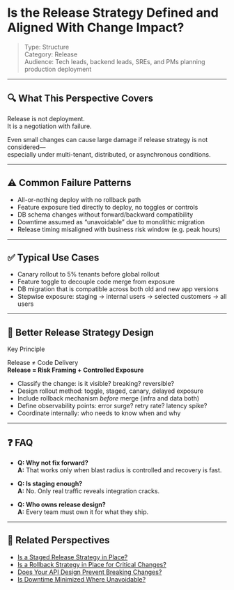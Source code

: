 # Is the Release Strategy Defined and Aligned With Change Impact?

> Type: Structure  
> Category: Release  
> Audience: Tech leads, backend leads, SREs, and PMs planning production deployment

---

## 🔍 What This Perspective Covers

Release is not deployment.  
It is a negotiation with failure.

Even small changes can cause large damage if release strategy is not considered—  
especially under multi-tenant, distributed, or asynchronous conditions.

---

## ⚠️ Common Failure Patterns

- All-or-nothing deploy with no rollback path  
- Feature exposure tied directly to deploy, no toggles or controls  
- DB schema changes without forward/backward compatibility  
- Downtime assumed as “unavoidable” due to monolithic migration  
- Release timing misaligned with business risk window (e.g. peak hours)

---

## ✅ Typical Use Cases

- Canary rollout to 5% tenants before global rollout  
- Feature toggle to decouple code merge from exposure  
- DB migration that is compatible across both old and new app versions  
- Stepwise exposure: staging → internal users → selected customers → all users

---

## 🧠 Better Release Strategy Design

Key Principle

Release ≠ Code Delivery  
**Release = Risk Framing + Controlled Exposure**

- Classify the change: is it visible? breaking? reversible?  
- Design rollout method: toggle, staged, canary, delayed exposure  
- Include rollback mechanism *before* merge (infra and data both)  
- Define observability points: error surge? retry rate? latency spike?  
- Coordinate internally: who needs to know when and why

---

## ❓ FAQ

- **Q: Why not fix forward?**  
  **A:** That works only when blast radius is controlled and recovery is fast.

- **Q: Is staging enough?**  
  **A:** No. Only real traffic reveals integration cracks.

- **Q: Who owns release design?**  
  **A:** Every team must own it for what they ship.

---

## 🔗 Related Perspectives

- [Is a Staged Release Strategy in Place?](staged-release-strategy.md)
- [Is a Rollback Strategy in Place for Critical Changes?](rollback-strategy.md)
- [Does Your API Design Prevent Breaking Changes?](../api/api-compatibility-strategy.md)
- [Is Downtime Minimized Where Unavoidable?](minimize-downtime.md)
